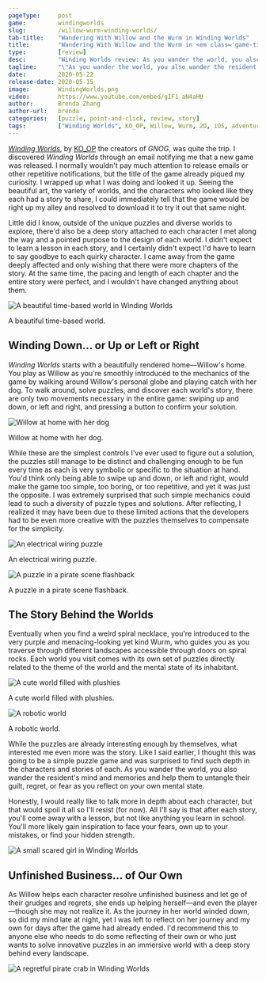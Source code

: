 ```yaml
---
pageType:     post
game:         windingworlds
slug:         /willow-wurm-winding-worlds/
tab-title:    "Wandering With Willow and the Wurm in Winding Worlds"
title:        "Wandering With Willow and the Wurm in <em class='game-title'>Winding Worlds</em>"
type:         [review]
desc:         "Winding Worlds review: As you wander the world, you also wander the resident's mind and memories and help them to untangle their guilt, regret, or fear as you reflect on your own mental state."
tagline:      "\"As you wander the world, you also wander the resident's mind and memories and help them to untangle their guilt, regret, or fear as you reflect on your own mental state.\""
date:         2020-05-22
release-date: 2020-05-15
image:        WindingWorlds.png
video:        https://www.youtube.com/embed/gIF1_aN4aHU
author:       Brenda Zhang
author-url:   brenda
categories:   [puzzle, point-and-click, review, story]
tags:         ["Winding Worlds", KO_OP, Willow, Wurm, 2D, iOS, adventure]
---
```

*[Winding Worlds](https://windingworlds.com/)*, by [KO_OP](https://www.ko-opmode.com/) the creators of *GNOG*, was quite the trip. I discovered *Winding Worlds* through an email notifying me that a new game was released. I normally wouldn't pay much attention to release emails or other repetitive notifications, but the title of the game already piqued my curiosity. I wrapped up what I was doing and looked it up. Seeing the beautiful art, the variety of worlds, and the characters who looked like they each had a story to share, I could immediately tell that the game would be right up my alley and resolved to download it to try it out that same night.

Little did I know, outside of the unique puzzles and diverse worlds to explore, there'd also be a deep story attached to each character I met along the way and a pointed purpose to the design of each world. I didn't expect to learn a lesson in each story, and I certainly didn't expect I'd have to learn to say goodbye to each quirky character. I came away from the game deeply affected and only wishing that there were more chapters of the story. At the same time, the pacing and length of each chapter and the entire story were perfect, and I wouldn't have changed anything about them.

![A beautiful time-based world in Winding Worlds][image0]

<figcaption>A beautiful time-based world.</figcaption>

## Winding Down... or Up or Left or Right

*Winding Worlds* starts with a beautifully rendered home—Willow's home. You play as Willow as you're smoothly introduced to the mechanics of the game by walking around Willow's personal globe and playing catch with her dog. To walk around, solve puzzles, and discover each world's story, there are only two movements necessary in the entire game: swiping up and down, or left and right, and pressing a button to confirm your solution.

![Willow at home with her dog][image1]

<figcaption>Willow at home with her dog.</figcaption>

While these are the simplest controls I've ever used to figure out a solution, the puzzles still manage to be distinct and challenging enough to be fun every time as each is very symbolic or specific to the situation at hand. You'd think only being able to swipe up and down, or left and right, would make the game too simple, too boring, or too repetitive, and yet it was just the opposite. I was extremely surprised that such simple mechanics could lead to such a diversity of puzzle types and solutions. After reflecting, I realized it may have been due to these limited actions that the developers had to be even more creative with the puzzles themselves to compensate for the simplicity.

![An electrical wiring puzzle][image2]

<figcaption>An electrical wiring puzzle.</figcaption>

![A puzzle in a pirate scene flashback][image3]

<figcaption>A puzzle in a pirate scene flashback.</figcaption>

## The Story Behind the Worlds

Eventually when you find a weird spiral necklace, you're introduced to the very purple and menacing-looking yet kind Wurm, who guides you as you traverse through different landscapes accessible through doors on spiral rocks. Each world you visit comes with its own set of puzzles directly related to the theme of the world and the mental state of its inhabitant.

![A cute world filled with plushies][image4]

<figcaption>A cute world filled with plushies.</figcaption>

![A robotic world][image5]

<figcaption>A robotic world.</figcaption>

While the puzzles are already interesting enough by themselves, what interested me even more was the story. Like I said earlier, I thought this was going to be a simple puzzle game and was surprised to find such depth in the characters and stories of each. As you wander the world, you also wander the resident's mind and memories and help them to untangle their guilt, regret, or fear as you reflect on your own mental state.

Honestly, I would really like to talk more in depth about each character, but that would spoil it all so I'll resist (for now). All I'll say is that after each story, you'll come away with a lesson, but not like anything you learn in school. You'll more likely gain inspiration to face your fears, own up to your mistakes, or find your hidden strength.

![A small scared girl in Winding Worlds][image6]

## Unfinished Business... of Our Own

As Willow helps each character resolve unfinished business and let go of their grudges and regrets, she ends up helping herself—and even the player—though she may not realize it. As the journey in her world winded down, so did my mind late at night, yet I was left to reflect on her journey and my own for days after the game had already ended. I'd recommend this to anyone else who needs to do some reflecting of their own or who just wants to solve innovative puzzles in an immersive world with a deep story behind every landscape.

![A regretful pirate crab in Winding Worlds][image7]

[image0]: /images/post/windingworlds/WindingWorlds0.png
[image1]: /images/post/windingworlds/WindingWorlds1.png
[image2]: /images/post/windingworlds/WindingWorlds2.png
[image3]: /images/post/windingworlds/WindingWorlds3.png
[image4]: /images/post/windingworlds/WindingWorlds4.png
[image5]: /images/post/windingworlds/WindingWorlds5.png
[image6]: /images/post/windingworlds/WindingWorlds6.png
[image7]: /images/post/windingworlds/WindingWorlds7.png